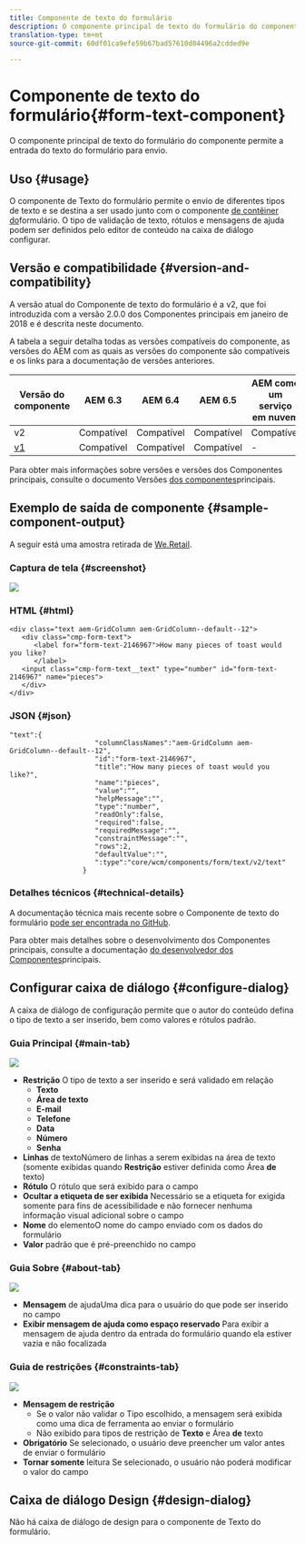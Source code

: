 ```yaml
---
title: Componente de texto do formulário
description: O componente principal de texto do formulário do componente permite a entrada do texto do formulário para envio.
translation-type: tm+mt
source-git-commit: 60df01ca9efe59b67bad57610d04496a2cdded9e

---
```



# Componente de texto do formulário{#form-text-component}

O componente principal de texto do formulário do componente permite a entrada do texto do formulário para envio.

## Uso {#usage}

O componente de Texto do formulário permite o envio de diferentes tipos de texto e se destina a ser usado junto com o componente [de contêiner do](form-container.md)formulário. O tipo de validação de texto, rótulos e mensagens de ajuda podem ser definidos pelo editor de conteúdo na caixa de diálogo [](#configure-dialog)configurar.

## Versão e compatibilidade {#version-and-compatibility}

A versão atual do Componente de texto do formulário é a v2, que foi introduzida com a versão 2.0.0 dos Componentes principais em janeiro de 2018 e é descrita neste documento.

A tabela a seguir detalha todas as versões compatíveis do componente, as versões do AEM com as quais as versões do componente são compatíveis e os links para a documentação de versões anteriores.

| Versão do componente | AEM 6.3 | AEM 6.4 | AEM 6.5 | AEM como um serviço em nuvem |
|--- |--- |--- |--- |---|
| v2 | Compatível | Compatível | Compatível | Compatível |
| [v1](form-text-v1.md) | Compatível | Compatível | Compatível | - |

Para obter mais informações sobre versões e versões dos Componentes principais, consulte o documento Versões [dos componentes](versions.md)principais.

## Exemplo de saída de componente {#sample-component-output}

A seguir está uma amostra retirada de [We.Retail](https://docs.adobe.com/content/help/en/experience-manager-65/developing/bestpractices/we-retail/we-retail.html).

### Captura de tela {#screenshot}

![](assets/chlimage_1-22.png)

### HTML {#html}

```
<div class="text aem-GridColumn aem-GridColumn--default--12">
   <div class="cmp-form-text">
      <label for="form-text-2146967">How many pieces of toast would you like?
      </label>
   <input class="cmp-form-text__text" type="number" id="form-text-2146967" name="pieces">
   </div>
</div>
```

### JSON {#json}

```
"text":{  
                     "columnClassNames":"aem-GridColumn aem-GridColumn--default--12",
                     "id":"form-text-2146967",
                     "title":"How many pieces of toast would you like?",
                     "name":"pieces",
                     "value":"",
                     "helpMessage":"",
                     "type":"number",
                     "readOnly":false,
                     "required":false,
                     "requiredMessage":"",
                     "constraintMessage":"",
                     "rows":2,
                     "defaultValue":"",
                     ":type":"core/wcm/components/form/text/v2/text"
                  }
```

### Detalhes técnicos {#technical-details}

A documentação técnica mais recente sobre o Componente de texto do formulário [pode ser encontrada no GitHub](https://adobe.com/go/aem_cmp_tech_form_text_v2).

Para obter mais detalhes sobre o desenvolvimento dos Componentes principais, consulte a documentação [do desenvolvedor dos Componentes](developing.md)principais.

## Configurar caixa de diálogo {#configure-dialog}

A caixa de diálogo de configuração permite que o autor do conteúdo defina o tipo de texto a ser inserido, bem como valores e rótulos padrão.

### Guia Principal {#main-tab}

![](assets/chlimage_1-23.png)

* **Restrição** O tipo de texto a ser inserido e será validado em relação
   * **Texto**
   * **Área de texto**
   * **E-mail**
   * **Telefone**
   * **Data**
   * **Número**
   * **Senha**
* **Linhas** de textoNúmero de linhas a serem exibidas na área de texto (somente exibidas quando **Restrição** estiver definida como Área **de** texto)
* **Rótulo** O rótulo que será exibido para o campo
* **Ocultar a etiqueta de ser exibida** Necessário se a etiqueta for exigida somente para fins de acessibilidade e não fornecer nenhuma informação visual adicional sobre o campo
* **Nome** do elementoO nome do campo enviado com os dados do formulário
* **Valor** padrão que é pré-preenchido no campo

### Guia Sobre {#about-tab}

![](assets/chlimage_1-24.png)

* **Mensagem** de ajudaUma dica para o usuário do que pode ser inserido no campo
* **Exibir mensagem de ajuda como espaço reservado** Para exibir a mensagem de ajuda dentro da entrada do formulário quando ela estiver vazia e não focalizada

### Guia de restrições {#constraints-tab}

![](assets/chlimage_1-25.png)

* **Mensagem de restrição**
   * Se o valor não validar o Tipo escolhido, a mensagem será exibida como uma dica de ferramenta ao enviar o formulário
   * Não exibido para tipos de restrição de **Texto** e Área **de** texto
* **Obrigatório** Se selecionado, o usuário deve preencher um valor antes de enviar o formulário
* **Tornar somente** leitura Se selecionado, o usuário não poderá modificar o valor do campo

## Caixa de diálogo Design {#design-dialog}

Não há caixa de diálogo de design para o componente de Texto do formulário.
